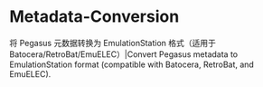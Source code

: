 # Metadata-Conversion
将 Pegasus 元数据转换为 EmulationStation 格式（适用于Batocera/RetroBat/EmuELEC）|Convert Pegasus metadata to EmulationStation format (compatible with Batocera, RetroBat, and EmuELEC).

